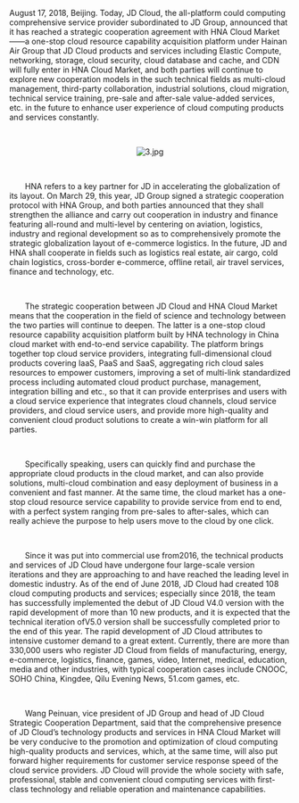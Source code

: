 <p>August 17, 2018, Beijing. Today, JD Cloud, the all-platform could computing comprehensive service provider subordinated to JD Group, announced that it has reached a strategic cooperation agreement with HNA Cloud Market——a one-stop cloud resource capability acquisition platform under Hainan Air Group that JD Cloud products and services including Elastic Compute, networking, storage, cloud security, cloud database and cache, and CDN will fully enter in HNA Cloud Market, and both parties will continue to explore new cooperation models in the such technical fields as multi-cloud management, third-party collaboration, industrial solutions, cloud migration, technical service training, pre-sale and after-sale value-added services, etc. in the future to enhance user experience of cloud computing products and services constantly. </p>
<p><br/></p>
<p style="text-align: center;"><img src="//img1.jcloudcs.com/cms/3acdd5e9-0c66-406a-9d81-6f4d36bf15b320180817163216.jpg" title="" alt="3.jpg"/></p>
<p><br/></p>
<p style="text-indent: 2em;">HNA refers to a key partner for JD in accelerating the globalization of its layout. On March 29, this year, JD Group signed a strategic cooperation protocol with HNA Group, and both parties announced that they shall strengthen the alliance and carry out cooperation in industry and finance featuring all-round and multi-level by centering on aviation, logistics, industry and regional development so as to comprehensively promote the strategic globalization layout of e-commerce logistics. In the future, JD and HNA shall cooperate in fields such as logistics real estate, air cargo, cold chain logistics, cross-border e-commerce, offline retail, air travel services, finance and technology, etc. </p>
<p style="text-indent: 2em;"><br/></p>
<p style="text-indent: 2em;">The strategic cooperation between JD Cloud and HNA Cloud Market means that the cooperation in the field of science and technology between the two parties will continue to deepen. The latter is a one-stop cloud resource capability acquisition platform built by HNA technology in China cloud market with end-to-end service capability. The platform brings together top cloud service providers, integrating full-dimensional cloud products covering IaaS, PaaS and SaaS, aggregating rich cloud sales resources to empower customers, improving a set of multi-link standardized process including automated cloud product purchase, management, integration billing and etc., so that it can provide enterprises and users with a cloud service experience that integrates cloud channels, cloud service providers, and cloud service users, and provide more high-quality and convenient cloud product solutions to create a win-win platform for all parties. </p>
<p style="text-indent: 2em;"><br/></p>
<p style="text-indent: 2em;">Specifically speaking, users can quickly find and purchase the appropriate cloud products in the cloud market, and can also provide solutions, multi-cloud combination and easy deployment of business in a convenient and fast manner. At the same time, the cloud market has a one-stop cloud resource service capability to provide service from end to end, with a perfect system ranging from pre-sales to after-sales, which can really achieve the purpose to help users move to the cloud by one click. </p>
<p style="text-indent: 2em;"><br/></p>
<p style="text-indent: 2em;">Since it was put into commercial use from2016, the technical products and services of JD Cloud have undergone four large-scale version iterations and they are approaching to and have reached the leading level in domestic industry. As of the end of June 2018, JD Cloud had created 108 cloud computing products and services; especially since 2018, the team has successfully implemented the debut of JD Cloud V4.0 version with the rapid development of more than 10 new products, and it is expected that the technical iteration ofV5.0 version shall be successfully completed prior to the end of this year. The rapid development of JD Cloud attributes to intensive customer demand to a great extent. Currently, there are more than 330,000 users who register JD Cloud from fields of manufacturing, energy, e-commerce, logistics, finance, games, video, Internet, medical, education, media and other industries, with typical cooperation cases include CNOOC, SOHO China, Kingdee, Qilu Evening News, 51.com games, etc. </p>
<p style="text-indent: 2em;"><br/></p>
<p style="text-indent: 2em;">Wang Peinuan, vice president of JD Group and head of JD Cloud Strategic Cooperation Department, said that the comprehensive presence of JD Cloud’s technology products and services in HNA Cloud Market will be very conducive to the promotion and optimization of cloud computing high-quality products and services, which, at the same time, will also put forward higher requirements for customer service response speed of the cloud service providers. JD Cloud will provide the whole society with safe, professional, stable and convenient cloud computing services with first-class technology and reliable operation and maintenance capabilities. </p>
